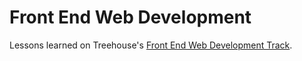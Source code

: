 # Front End Web Development
Lessons learned on Treehouse's <a href="https://teamtreehouse.com/tracks/front-end-web-development">Front End Web Development Track</a>.
